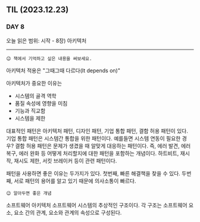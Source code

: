 ## TIL (2023.12.23)

### DAY 8

오늘 읽은 범위: 시작 - 8장) 아키텍처

---

```
😉 책에서 기억하고 싶은 내용을 써보세요.
```

아키텍처 적용은 "그때그때 다르다(It depends on)"

아키텍처가 중요한 이유는

- 시스템의 골격 역학
- 품질 속성에 영향을 미침
- 기능과 직교함
- 시스템을 제한

대표적인 패턴은 아키텍처 패턴, 디자인 패턴, 기업 통합 패턴, 결함 허용 패턴이 있다.
기업 통합 패턴은 시스템간 통합을 위한 패턴이다. 예를들면 시스템 연동이 필요한 경우?
결함 허용 패턴은 문제가 생겼을 때 알맞게 대응하는 패턴이다. 즉, 에러 발견, 에러 복구, 에러 완화 등
어떻게 처리할지에 대한 패턴을 포함하는 개념이다.
하트비트, 재시작, 재시도 제한, 서킷 브레이커 등이 관련 패턴이다.

패턴을 사용하면 좋은 이유는 두가지가 있다.
첫번째, 빠른 해결책을 찾을 수 있다.
두번째, 서로 패턴의 용어를 알고 있기 때문에 의사소통이 빠르다.

```
😉 알아두면 좋은 개념
```

소프트웨어 아키텍처
소프트웨어 시스템의 추상적인 구조이다. 각 구조는 소프트웨어 요소, 요소 간의 관계,
요소와 관계의 속성으로 구성된다.
